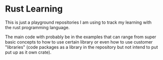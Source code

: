 # Rust Learning

This is just a playground repositories I am using to track my learning with the rust programming language.

The main code with probably be in the examples that can range from super basic concepts to how to use certain library or even how to use customer "libraries" (code packages as a library in the repository but not intend to put put up as it own crate).
